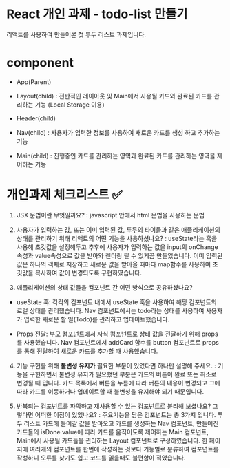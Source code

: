 # React 개인 과제 - todo-list 만들기

리액트를 사용하여 만들어본 첫 투두 리스트 과제입니다. 

# component 

- App(Parent)

- Layout(child) : 전반적인 레이아웃 및 Main에서 사용될 카드와 완료된 카드를 관리하는 기능 (Local Storage 이용)

- Header(child)

- Nav(child) : 사용자가 입력한 정보를 사용하여 새로운 카드를 생성 하고 추가하는 기능
    
- Main(child) : 진행중인 카드를 관리하는 영역과 완료된 카드를 관리하는 영역을 제어하는 기능

 
# 개인과제 체크리스트 ✅

1. JSX 문법이란 무엇일까요?
: javascript 안에서 html 문법을 사용하는 문법

2. 사용자가 입력하는 값, 또는 이미 입력된 값, 투두의 타이들과 같은 애플리케이션의 상태를 관리하기 위해 리액트의 어떤 기능을 사용하셨나요?
: useState라는 훅을 사용해 초깃값을 설정해두고 추후에 사용자가 입력하는 값을 input의 onChange속성과 value속성으로 값을 받아와 렌더링 될 수 있게끔 만들었습니다. 이미 입력된 값은 하나의 객체로 저장하고 새로운 값을 받아올 때마다 map함수를 사용하여 초깃값을 복사하여 값이 변경되도록 구현하였습니다.


3. 애플리케이션의 상태 값들을 컴포넌트 간 어떤 방식으로 공유하셨나요?
- useState 훅: 각각의 컴포넌트 내에서 useState 훅을 사용하여 해당 컴포넌트의 로컬 상태를 관리했습니다. Nav 컴포넌트에서는 todo라는 상태를 사용하여 사용자가 입력한 새로운 할 일(Todo)를 관리하고 업데이트했습니다.

- Props 전달: 부모 컴포넌트에서 자식 컴포넌트로 상태 값을 전달하기 위해 props를 사용했습니다. Nav 컴포넌트에서 addCard 함수를 button 컴포넌트로 props를 통해 전달하여 새로운 카드를 추가할 때 사용했습니다.


4. 기능 구현을 위해 **불변성 유지가** 필요한 부분이 있었다면 하나만 설명해 주세요.
: 기능을 구현하면서 불변성 유지가 필요했던 부분은 카드의 버튼이 완료 또는 취소로 변경될 때 입니다. 카드 목록에서 버튼을 누름에 따라 버튼의 내용이 변경되고 그에 따라 카드를 이동하거나 업데이트할 때 불변성을 유지해야 되기 때문입니다.

5. 반복되는 컴포넌트를 파악하고 재사용할 수 있는 컴포넌트로 분리해 보셨나요? 그렇다면 어떠한 이점이 있었나요?
: 주요기능을 담은 컴포넌트는 총 3가지 입니다.
 투두 리스트 카드에 들어갈 값을 받아오고 카드를 생성하는 Nav 컴포넌트, 만들어진 카드들의 isDone value에 따라 카드를 움직이도록 제어하는 Main 컴포넌트, Main에서 사용될 카드들을 관리하는 Layout 컴포넌트로 구성하였습니다.
 한 페이지에 여러개의 컴포넌트를 한번에 작성하는 것보다 기능별로 분류하여 컴포넌트를 작성하니 오류를 찾기도 쉽고 코드를 읽을때도 불편함이 적었습니다. 